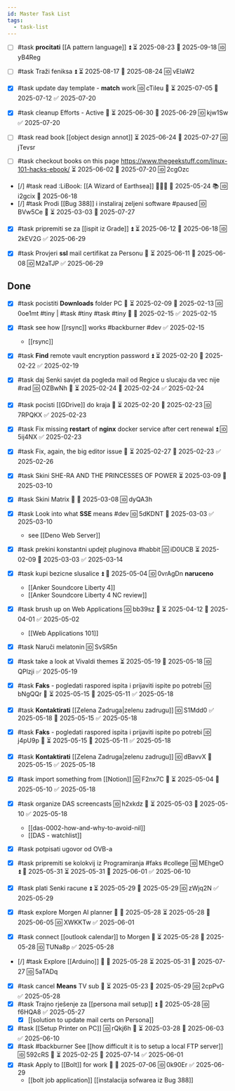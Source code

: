 ```yaml
---
id: Master Task List
tags:
  - task-list
---
```


- [ ] #task **procitati** [[A pattern language]] ⏫ ⏳ 2025-08-23 📅 2025-09-18 🆔 yB4Reg
- [ ] #task Traži feniksa ⏫ ⏳ 2025-08-17 📅 2025-08-24 🆔 vEIaW2
- [x] #task update day template - **match** work 🆔 cTiIeu 🔼 ⏳ 2025-07-05 📅 2025-07-12 ✅ 2025-07-20
- [x] #task cleanup Efforts - Active 🔼 ⏳ 2025-06-30 📅 2025-06-29 🆔 kjw1Sw ✅ 2025-07-20

- [ ] #task read book [[object design annot]] ⏳ 2025-06-24 📅 2025-07-27 🆔 jTevsr
- [ ] #task checkout books on this page https://www.thegeekstuff.com/linux-101-hacks-ebook/ ⏳ 2025-06-02 📅 2025-07-20 🆔 2cgOzc
- [/] #task read :LiBook: [[A Wizard of Earthsea]] 🧙🏻‍♂️ 📅 2025-05-24 📚 🆔 i2gcix 📅 2025-06-18
- [/] #task Prodi [[Bug 388]] i instaliraj zeljeni software #paused 🆔 BVw5Ce 🔼 ⏳ 2025-03-03 📅 2025-07-27

- [x] #task pripremiti se za [[ispit iz Grade]] ⏫ ⏳ 2025-06-12 📅 2025-06-18 🆔 2kEV2G ✅ 2025-06-29
- [x] #task Provjeri **ssl** mail certifikat za Personu 🔼 ⏳ 2025-06-11 📅 2025-06-08 🆔 M2aTJP ✅ 2025-06-29


## Done

- [x] #task pocistiti **Downloads** folder PC 🔼 ⏳ 2025-02-09 📅 2025-02-13 🆔 0oe1mt #tiny | #task #tiny #task #tiny 🔼 📅 2025-02-15 ✅ 2025-02-15
- [x] #task see how [[rsync]] works #backburner #dev ✅ 2025-02-15
	- [[rsync]]
- [x] #task **Find** remote vault encryption password ⏫ ⏳ 2025-02-20 📅 2025-02-22 ✅ 2025-02-19
- [x] #task daj Senki savjet da pogleda mail od Regice u slucaju da vec nije #rad 🆔 OZBwNh 🔼 ⏳ 2025-02-24 📅 2025-02-24 ✅ 2025-02-24
- [x] #task pocisti [[GDrive]] do kraja 🔼 ⏳ 2025-02-20 📅 2025-02-23 🆔 7RPQKX ✅ 2025-02-23
- [x] #task Fix missing **restart** of **nginx** docker service after cert renewal ⏫ 🆔 5ij4NX ✅ 2025-02-23
- [x] #task Fix, again, the big editor issue 🔼 ⏳ 2025-02-27 📅 2025-02-23 ✅ 2025-02-26
- [x] #task Skini SHE-RA AND THE PRINCESSES OF POWER ⏳ 2025-03-09 📅 2025-03-10
- [x] #task Skini Matrix 🔼 📅 2025-03-08 🆔 dyQA3h
- [x] #task Look into what **SSE** means #dev 🆔 5dKDNT 📅 2025-03-03 ✅ 2025-03-10
	- see [[Deno Web Server]]
- [x] #task prekini konstantni updejt pluginova #habbit 🆔 iD0UCB ⏳ 2025-02-09 📅 2025-03-03 ✅ 2025-03-14
- [x] #task kupi bezicne slusalice ⏫ 📅 2025-05-04 🆔 0vrAgDn **naruceno**
	- [[Anker Soundcore Liberty 4]]
	- [[Anker Soundcore Liberty 4 NC review]]
- [x] #task brush up on Web Applications 🆔 bb39sz 🔼 ⏳ 2025-04-12 📅 2025-04-01 ✅ 2025-05-02
	- [[Web Applications 101]]
- [x] #task Naruči melatonin 🆔 SvSR5n
- [x] #task take a look at Vivaldi themes ⏳ 2025-05-19 📅 2025-05-18 🆔 QPlzji ✅ 2025-05-19

- [x] #task **Faks** - pogledati raspored ispita i prijaviti ispite po potrebi 🆔 bNgQQr 🔼 ⏳ 2025-05-15 📅 2025-05-11 ✅ 2025-05-18
- [x] #task **Kontaktirati** [[Zelena Zadruga|zelenu zadrugu]] 🆔 S1Mdd0 ✅ 2025-05-18 📅 2025-05-15 ✅ 2025-05-18
- [x] #task **Faks** - pogledati raspored ispita i prijaviti ispite po potrebi 🆔 j4pU9p 🔼 ⏳ 2025-05-15 📅 2025-05-11 ✅ 2025-05-18
- [x] #task **Kontaktirati** [[Zelena Zadruga|zelenu zadrugu]] 🆔 dBavvX 📅 2025-05-15 ✅ 2025-05-18
- [x] #task import something from [[Notion]] 🆔 F2nx7C 🔼 ⏳ 2025-05-04 📅 2025-05-10 ✅ 2025-05-18
- [x] #task organize DAS screencasts 🆔 h2xkdz 🔼 ⏳ 2025-05-03 📅 2025-05-10 ✅ 2025-05-18
	- [[das-0002-how-and-why-to-avoid-nil]]
	- [[DAS - watchlist]]
- [x] #task potpisati ugovor od OVB-a
- [x] #task pripremiti se kolokvij iz Programiranja #faks #college 🆔 MEhgeO ⏫ 🛫 2025-05-31 ⏳ 2025-05-31 📅 2025-06-01 ✅ 2025-06-10
- [x] #task plati Senki racune ⏫ ⏳ 2025-05-29 📅 2025-05-29 🆔 zWjq2N ✅ 2025-05-29
- [x] #task explore Morgen AI planner 🔼 🛫 2025-05-28 ⏳ 2025-05-28 📅 2025-06-05 🆔 XWKKTw ✅ 2025-06-01
- [x] #task connect [[outlook calendar]] to Morgen 🔼 ⏳ 2025-05-28 📅 2025-05-28 🆔 TUNa8p ✅ 2025-05-28
- [/] #task Explore [[Arduino]] 🔼 🛫 2025-05-28 ⏳ 2025-05-31 📅 2025-07-27 🆔 5aTADq
- [x] #task cancel **Means** TV sub 🔼 ⏳ 2025-05-23 📅 2025-05-29 🆔 2cpPvG ✅ 2025-05-28
- [x] #task Trajno rješenje za [[persona mail setup]] ⏫ 📅 2025-05-28 🆔 f6HQA8 ✅ 2025-05-27
	- [x] [[solution to update mail certs on Persona]]
- [x] #task [[Setup Printer on PC]] 🆔 rQkj6h 🔼 ⏳ 2025-03-28 📅 2025-06-03 ✅ 2025-06-10
- [x] #task #backburner See [[how difficult it is to setup a local FTP server]] 🆔 592cRS 🔽 ⏳ 2025-02-25 📅 2025-07-14 ✅ 2025-06-01
- [x] #task Apply to [[Bolt]] for work 🔼 📅 2025-07-06 🆔 0k90Er ✅ 2025-06-29
	- [[bolt job application]]
	[[instalacija sofwarea iz Bug 388]]	
